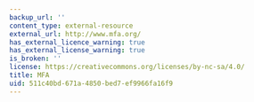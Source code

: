 ```yaml
---
backup_url: ''
content_type: external-resource
external_url: http://www.mfa.org/
has_external_licence_warning: true
has_external_license_warning: true
is_broken: ''
license: https://creativecommons.org/licenses/by-nc-sa/4.0/
title: MFA
uid: 511c40bd-671a-4850-bed7-ef9966fa16f9
---
```


